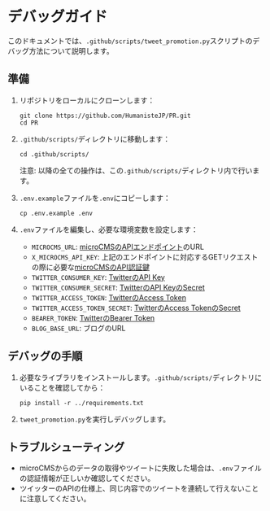# デバッグガイド

このドキュメントでは、`.github/scripts/tweet_promotion.py`スクリプトのデバッグ方法について説明します。

## 準備

1. リポジトリをローカルにクローンします：
   ```
   git clone https://github.com/HumanisteJP/PR.git
   cd PR
   ```

2. `.github/scripts/`ディレクトリに移動します：
   ```
   cd .github/scripts/
   ```
   注意: 以降の全ての操作は、この`.github/scripts/`ディレクトリ内で行います。

3. `.env.example`ファイルを`.env`にコピーします：
   ```
   cp .env.example .env
   ```

4. `.env`ファイルを編集し、必要な環境変数を設定します：
   - `MICROCMS_URL`: [microCMSのAPIエンドポイント](https://document.microcms.io/content-api/get-list-contents)のURL
   - `X_MICROCMS_API_KEY`: 上記のエンドポイントに対応するGETリクエストの際に必要な[microCMSのAPI認証鍵](https://document.microcms.io/content-api/get-list-contents#h5938e21403)
   - `TWITTER_CONSUMER_KEY`: [TwitterのAPI Key](https://developer.x.com/en/docs/authentication/oauth-1-0a/api-key-and-secret)
   - `TWITTER_CONSUMER_SECRET`: [TwitterのAPI KeyのSecret](https://developer.x.com/en/docs/authentication/oauth-1-0a/api-key-and-secret)
   - `TWITTER_ACCESS_TOKEN`: [TwitterのAccess Token](https://developer.x.com/en/docs/authentication/oauth-1-0a/obtaining-user-access-tokens)
   - `TWITTER_ACCESS_TOKEN_SECRET`: [TwitterのAccess TokenのSecret](https://developer.x.com/en/docs/authentication/oauth-1-0a/obtaining-user-access-tokens)
   - `BEARER_TOKEN`: [TwitterのBearer Token](https://developer.x.com/en/docs/authentication/oauth-2-0/bearer-tokens)
   - `BLOG_BASE_URL`: ブログのURL


## デバッグの手順

1. 必要なライブラリをインストールします。`.github/scripts/`ディレクトリにいることを確認してから：
   ```
   pip install -r ../requirements.txt
   ```

2. `tweet_promotion.py`を実行しデバッグします。


## トラブルシューティング

- microCMSからのデータの取得やツイートに失敗した場合は、`.env`ファイルの認証情報が正しいか確認してください。
- ツイッターのAPIの仕様上、同じ内容でのツイートを連続して行えないことに注意してください。
